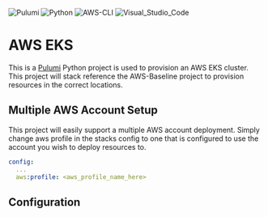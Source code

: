 ![Pulumi](https://img.shields.io/badge/Pulumi-3.88.0-informational?logo=Pulumi&logoColor=purple)
![Python](https://img.shields.io/badge/Python-3.11.6-informational?logo=Python&logoColor=yellow)
![AWS-CLI](https://img.shields.io/badge/AWS_CLI-2.13.5-informational?logo=Amazon&logoColor=orange)
![Visual_Studio_Code](https://img.shields.io/badge/Visual_Studio_Code-1.83.0-informational?logo=VisualStudioCode)

# AWS EKS
This is a [Pulumi](www.pulumi.com) Python project is used to provision an AWS EKS cluster. This project will stack reference the AWS-Baseline project to provision resources in the correct locations.

## Multiple AWS Account Setup
This project will easily support a multiple AWS account deployment. Simply change aws profile in the stacks config to one that is configured to use the account you wish to deploy resources to.

```yaml
config:
  ...
  aws:profile: <aws_profile_name_here>
```

## Configuration